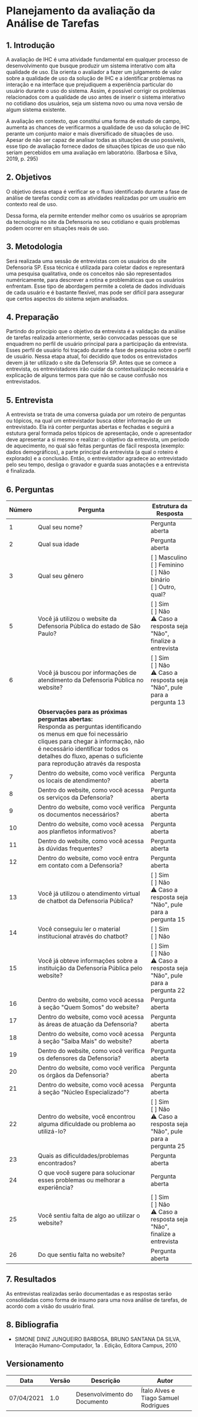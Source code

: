 # Planejamento da avaliação da Análise de Tarefas

## 1. Introdução

A avaliação de IHC é uma atividade fundamental em qualquer processo de desenvolvimento que busque produzir um sistema interativo com alta qualidade de uso. Ela orienta o avaliador a fazer um julgamento de valor sobre a qualidade de uso da solução de IHC e a identificar problemas na interação e na interface que prejudiquem a experiência particular do usuário durante o uso do sistema. Assim, é possível corrigir os problemas relacionados com a qualidade de uso antes de inserir o sistema interativo no cotidiano dos usuários, seja um sistema novo ou uma nova versão de algum sistema existente. 

A avaliação em contexto, que constitui uma forma de estudo de campo, aumenta as chances de verificarmos a qualidade de uso da solução de IHC perante um conjunto maior e mais diversificado de situações de uso. Apesar de não ser capaz de analisar todas as situações de uso possíveis, esse tipo de avaliação fornece dados de situações típicas de uso que não seriam percebidos em uma avaliação em laboratório. (Barbosa e Silva, 2019, p. 295)

## 2. Objetivos

O objetivo dessa etapa é verificar se o fluxo identificado durante a fase de análise de tarefas condiz com as atividades realizadas por um usuário em contexto real de uso.

Dessa forma, ela permite entender melhor como os usuários se apropriam da tecnologia no site da Defensoria no seu cotidiano e quais problemas podem ocorrer em situações reais de uso.

## 3. Metodologia

Será realizada uma sessão de entrevistas com os usuários do site Defensoria SP. Essa técnica é utilizada para coletar dados e representará uma pesquisa qualitativa, onde os conceitos não são representados numéricamente, para descrever a rotina e problemáticas que os usuários enfrentam. 
Esse tipo de abordagem permite a coleta de dados individuais de cada usuário e é bastante flexível, mas pode ser difícil para assegurar que certos aspectos do sistema sejam analisados.

## 4. Preparação

Partindo do princípio que o objetivo da entrevista é a validação da análise de tarefas realizada anteriormente, serão convocadas pessoas que se enquadrem no perfil de usuário principal para a participação da entrevista. Esses perfil de usuário foi traçado durante a fase de pesquisa sobre o perfil de usuário. Nessa etapa atual, foi decidido que todos os entrevistados devem já ter utilizado o site da Defensoria SP.
Antes que se comece a entrevista, os entrevistadores irão cuidar da contextualização necessária e explicação de alguns termos para que não se cause confusão nos entrevistados.

## 5. Entrevista

A entrevista se trata de uma conversa guiada por um roteiro de perguntas ou tópicos, na qual um entrevistador busca obter informação de um entrevistado. Ela irá conter perguntas abertas e fechadas e seguirá a estutura geral formada pelos tópicos de apresentação, onde o apresentador deve apresentar a si mesmo e realizar: o objetivo da entrevista, um período de aquecimento, no qual são feitas perguntas de fácil resposta (exemplo: dados demográficos), a parte principal da entrevista (a qual o roteiro é explorado) e a conclusão. Então, o entrevistador agradece ao entrevistado pelo seu tempo, desliga o gravador e guarda suas anotações e a entrevista é finalizada.

## 6. Perguntas

|Número|Pergunta|Estrutura da Resposta|
|------|--------|---------------------|
|1|Qual seu nome?|Pergunta aberta|
|2|Qual sua idade|Pergunta aberta|
|3|Qual seu gênero|[ ] Masculino<br/>[ ] Feminino<br/>[ ] Não binário<br/>[ ] Outro, qual?|
|5|Você já utilizou o website da Defensoria Pública do estado de São Paulo?|[ ] Sim<br/>[ ] Não<br/>⚠️ Caso a resposta seja "Não", finalize a entrevista|
|6|Você já buscou por informações de atendimento da Defensoria Pública no website?|[ ] Sim<br/>[ ] Não<br/>⚠️ Caso a resposta seja "Não", pule para a pergunta 13|
||<strong>Observações para as próximas perguntas abertas:</strong><br/>Responda as perguntas identificando os menus em que foi necessário cliques para chegar à informação, não é necessário identificar todos os detalhes do fluxo, apenas o suficiente para reprodução através da resposta||
|7|Dentro do website, como você verifica os locais de atendimento?|Pergunta aberta|
|8|Dentro do website, como você acessa os serviços da Defensoria?|Pergunta aberta|
|9|Dentro do website, como você verifica os documentos necessários?|Pergunta aberta|
|10|Dentro do website, como você acessa aos planfletos informativos?|Pergunta aberta|
|11|Dentro do website, como você acessa às dúvidas frequentes?|Pergunta aberta|
|12|Dentro do website, como você entra em contato com a Defensoria?|Pergunta aberta|
|13|Você já utilizou o atendimento virtual de chatbot da Defensoria Pública?|[ ] Sim<br/>[ ] Não<br/>⚠️ Caso a resposta seja "Não", pule para a pergunta 15|
|14|Você conseguiu ler o material institucional através do chatbot?|[ ] Sim<br/>[ ] Não|
|15|Você já obteve informações sobre a instituição da Defensoria Pública pelo website?|[ ] Sim<br/>[ ] Não<br/>⚠️ Caso a resposta seja "Não", pule para a pergunta 22|
|16|Dentro do website, como você acessa à seção "Quem Somos" do website?|Pergunta aberta|
|17|Dentro do website, como você acessa às áreas de atuação da Defensoria?|Pergunta aberta|
|18|Dentro do website, como você acessa à seção "Saiba Mais" do website?|Pergunta aberta|
|19|Dentro do website, como você verifica os defensores da Defensoria?|Pergunta aberta|
|20|Dentro do website, como você verifica os órgãos da Defensoria?|Pergunta aberta|
|21|Dentro do website, como você acessa à seção "Núcleo Especializado"?|Pergunta aberta|
|22|Dentro do website, você encontrou alguma dificuldade ou problema ao utilizá-lo?|[ ] Sim<br/>[ ] Não<br/>⚠️ Caso a resposta seja "Não", pule para a pergunta 25|
|23|Quais as dificuldades/problemas encontrados?|Pergunta aberta|
|24|O que você sugere para solucionar esses problemas ou melhorar a experiência?|Pergunta aberta|
|25|Você sentiu falta de algo ao utilizar o website?|[ ] Sim<br/>[ ] Não<br/>⚠️ Caso a resposta seja "Não", finalize a entrevista|
|26|Do que sentiu falta no website?|Pergunta aberta|

## 7. Resultados
As entrevistas realizadas serão documentadas e as respostas serão consolidadas como forma de insumo para uma nova análise de tarefas, de acordo com a visão do usuário final.

## 8. Bibliografia

- SIMONE DINIZ JUNQUEIRO BARBOSA, BRUNO SANTANA DA SILVA, Interação Humano-Computador, 1a . Edição, Editora Campus, 2010

## Versionamento

| Data       | Versão | Descrição                    | Autor            |
| ---------- | ------ | ---------------------------- | ---------------- |
| 07/04/2021 | 1.0    | Desenvolvimento do Documento | Ítalo Alves e Tiago Samuel Rodrigues |
